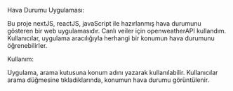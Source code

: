 Hava Durumu Uygulaması:

Bu proje nextJS, reactJS, javaScript ile hazırlanmış hava durumunu gösteren bir web uygulamasıdır. Canlı veiler için openweatherAPI kullandım. Kullanıcılar, uygulama aracılığıyla herhangi bir konumun hava durumunu öğrenebilirler.

Kullanım:

Uygulama, arama kutusuna konum adını yazarak kullanılabilir. Kullanıcılar arama düğmesine tıkladıklarında, konumun hava durumu görüntülenir.
